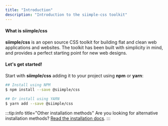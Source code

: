 ```yaml
---
title: "Introduction"
description: "Introduction to the siimple-css toolkit"
---
```


#### What is **siimple/css**

**siimple/css** is an open source CSS toolkit for building flat and clean web applications and websites. 
The toolkit has been built with simplicity in mind, and provides a perfect starting point for new web designs.

#### Let's get started!

Start with **siimple/css** adding it to your project using **npm** or **yarn**:

```bash
## Install using NPM
$ npm install --save @siimple/css

## Or install using YARN
$ yarn add --save @siimple/css
```

:::tip:info title="Other installation methods"
Are you looking for alternative installation methods? [Read the installation docs](/css/getting-started/installation.html).
:::


